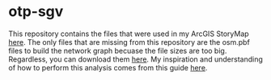 # otp-sgv
This repository contains the files that were used in my ArcGIS StoryMap [here](https://storymaps.arcgis.com/stories/e429dcb90bf042d5af5ac609ae82e963). The only files that are missing from this repository are the osm.pbf files to build the network graph becuase the file sizes are too big. Regardless, you can download them [here](https://download.geofabrik.de/north-america/us/california/socal.html). My inspiration and understanding of how to perform this analysis comes from this guide [here](https://github.com/marcusyoung/otp-tutorial).
